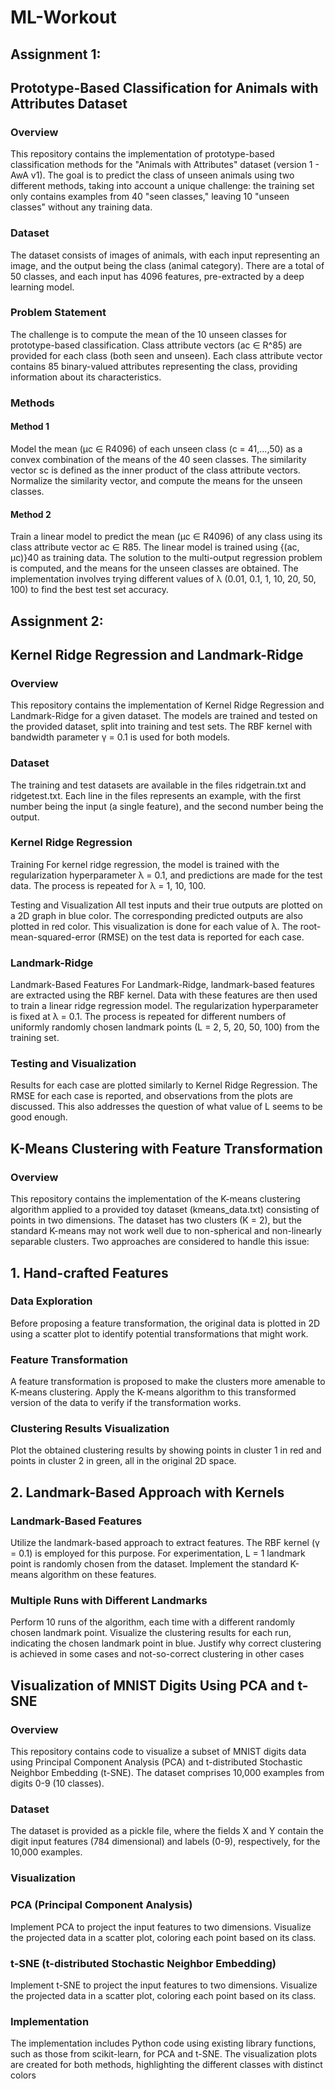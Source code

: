 # ML-Workout
## Assignment 1:
## Prototype-Based Classification for Animals with Attributes Dataset
### Overview
This repository contains the implementation of prototype-based classification methods for the "Animals with Attributes" dataset (version 1 - AwA v1). The goal is to predict the class of unseen animals using two different methods, taking into account a unique challenge: the training set only contains examples from 40 "seen classes," leaving 10 "unseen classes" without any training data.

### Dataset
The dataset consists of images of animals, with each input representing an image, and the output being the class (animal category). There are a total of 50 classes, and each input has 4096 features, pre-extracted by a deep learning model.

### Problem Statement
The challenge is to compute the mean of the 10 unseen classes for prototype-based classification. Class attribute vectors (ac ∈ R^85) are provided for each class (both seen and unseen). Each class attribute vector contains 85 binary-valued attributes representing the class, providing information about its characteristics.

### Methods
#### Method 1
Model the mean (μc ∈ R4096) of each unseen class (c = 41,...,50) as a convex combination of the means of the 40 seen classes. The similarity vector sc is defined as the inner product of the class attribute vectors. Normalize the similarity vector, and compute the means for the unseen classes.

#### Method 2
Train a linear model to predict the mean (μc ∈ R4096) of any class using its class attribute vector ac ∈ R85. The linear model is trained using {(ac, μc)}40 as training data. The solution to the multi-output regression problem is computed, and the means for the unseen classes are obtained. The implementation involves trying different values of λ (0.01, 0.1, 1, 10, 20, 50, 100) to find the best test set accuracy.

## Assignment 2:
## Kernel Ridge Regression and Landmark-Ridge

### Overview
This repository contains the implementation of Kernel Ridge Regression and Landmark-Ridge for a given dataset. The models are trained and tested on the provided dataset, split into training and test sets. The RBF kernel with bandwidth parameter γ = 0.1 is used for both models.

### Dataset
The training and test datasets are available in the files ridgetrain.txt and ridgetest.txt. Each line in the files represents an example, with the first number being the input (a single feature), and the second number being the output.

### Kernel Ridge Regression
Training
For kernel ridge regression, the model is trained with the regularization hyperparameter λ = 0.1, and predictions are made for the test data. The process is repeated for λ = 1, 10, 100.

Testing and Visualization
All test inputs and their true outputs are plotted on a 2D graph in blue color. The corresponding predicted outputs are also plotted in red color. This visualization is done for each value of λ. The root-mean-squared-error (RMSE) on the test data is reported for each case.

### Landmark-Ridge
Landmark-Based Features
For Landmark-Ridge, landmark-based features are extracted using the RBF kernel. Data with these features are then used to train a linear ridge regression model. The regularization hyperparameter is fixed at λ = 0.1. The process is repeated for different numbers of uniformly randomly chosen landmark points (L = 2, 5, 20, 50, 100) from the training set.

### Testing and Visualization
Results for each case are plotted similarly to Kernel Ridge Regression. The RMSE for each case is reported, and observations from the plots are discussed. This also addresses the question of what value of L seems to be good enough.

## K-Means Clustering with Feature Transformation
### Overview
This repository contains the implementation of the K-means clustering algorithm applied to a provided toy dataset (kmeans_data.txt) consisting of points in two dimensions. The dataset has two clusters (K = 2), but the standard K-means may not work well due to non-spherical and non-linearly separable clusters. Two approaches are considered to handle this issue:

## 1. Hand-crafted Features
### Data Exploration
Before proposing a feature transformation, the original data is plotted in 2D using a scatter plot to identify potential transformations that might work.

### Feature Transformation
A feature transformation is proposed to make the clusters more amenable to K-means clustering. Apply the K-means algorithm to this transformed version of the data to verify if the transformation works.

### Clustering Results Visualization
Plot the obtained clustering results by showing points in cluster 1 in red and points in cluster 2 in green, all in the original 2D space.

## 2. Landmark-Based Approach with Kernels
### Landmark-Based Features
Utilize the landmark-based approach to extract features. The RBF kernel (γ = 0.1) is employed for this purpose. For experimentation, L = 1 landmark point is randomly chosen from the dataset. Implement the standard K-means algorithm on these features.

### Multiple Runs with Different Landmarks
Perform 10 runs of the algorithm, each time with a different randomly chosen landmark point. Visualize the clustering results for each run, indicating the chosen landmark point in blue. Justify why correct clustering is achieved in some cases and not-so-correct clustering in other cases

## Visualization of MNIST Digits Using PCA and t-SNE
### Overview
This repository contains code to visualize a subset of MNIST digits data using Principal Component Analysis (PCA) and t-distributed Stochastic Neighbor Embedding (t-SNE). The dataset comprises 10,000 examples from digits 0-9 (10 classes).

### Dataset
The dataset is provided as a pickle file, where the fields X and Y contain the digit input features (784 dimensional) and labels (0-9), respectively, for the 10,000 examples.

### Visualization
### PCA (Principal Component Analysis)
Implement PCA to project the input features to two dimensions.
Visualize the projected data in a scatter plot, coloring each point based on its class.

### t-SNE (t-distributed Stochastic Neighbor Embedding)
Implement t-SNE to project the input features to two dimensions.
Visualize the projected data in a scatter plot, coloring each point based on its class.

### Implementation
The implementation includes Python code using existing library functions, such as those from scikit-learn, for PCA and t-SNE. The visualization plots are created for both methods, highlighting the different classes with distinct colors


